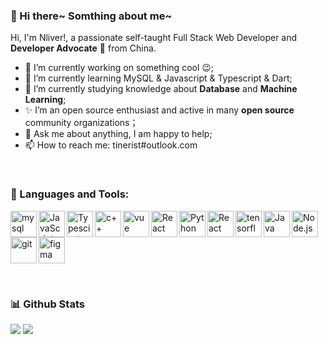 ### 👋 Hi there~ Somthing about me~

Hi, I'm Nliver!, a passionate self-taught Full Stack Web Developer and **Developer Advocate** 🚀 from China.

- 🔭 I’m currently working on something cool 😉;
- 🌱 I’m currently learning MySQL & Javascript & Typescript & Dart;
- 💾 I’m currently studying knowledge about **Database** and **Machine Learning**;
- ✨ I’m an open source enthusiast and active in many **open source** community organizations；
- 💬 Ask me about anything, I am happy to help;
- 📫 How to reach me: tinerist#outlook.com


<br>

### 🔨 Languages and Tools: 
<a href="https://www.mysql.com/" target="_blank"> <img align="left" src="https://api.iconify.design/devicon:mysql-wordmark.svg" alt="mysql" height="42px"/> </a> 
<a href="https://developer.mozilla.org/en-US/docs/Web/JavaScript" target="_blank"> <img align="left" alt="JavaScript" height ="42px"  src="https://api.iconify.design/devicon:javascript.svg"> </a>
<a href="https://www.typescriptlang.org/" target="_blank"><img align="left" alt="Typescirpt" height ="42px" src="https://api.iconify.design/devicon:typescript.svg"></a>
<a href="https://cplusplus.com/" target="_blank"><img align="left" alt="c++" height ="42px" src="https://api.iconify.design/devicon:cplusplus.svg"></a>
<a href="https://vuejs.org/" target="_blank"> <img align="left" alt="vue" height ="42px" src="https://api.iconify.design/devicon:vuejs.svg"></a>
<a href="https://reactjs.org/" target="_blank"> <img align="left" alt="React" height ="42px" src="https://api.iconify.design/devicon:react.svg"></a>
<a href="https://www.python.org" target="_blank"><img align="left" alt="Python" height ="42px" src="https://api.iconify.design/devicon:python.svg"></a>
<a href="https://www.docker.com/" target="_blank"> <img align="left" alt="React" height ="42px" src="https://api.iconify.design/skill-icons:docker.svg"></a>
<a href="https://www.tensorflow.org" target="_blank"> <img align="left" src="https://api.iconify.design/devicon:tensorflow.svg" alt="tensorflow" height="42px"/> </a> 
<a href="https://www.java.com" target="_blank"><img align="left" alt="Java" height ="42px" src="https://api.iconify.design/devicon:java.svg"></a>
<a href="https://nodejs.org" target="_blank"><img align="left" alt="Node.js" height ="42px" src="https://api.iconify.design/logos:nodejs-icon-alt.svg"></a>
<a href="https://git-scm.com/" target="_blank"> <img src="https://api.iconify.design/devicon:git.svg" align="left" alt="git" height='42px'/> </a>
<a href="https://www.figma.com/" target="_blank"> <img src="https://api.iconify.design/devicon:figma.svg" alt="figma" height='42px'/> </a>

<br>


### 📊 Github Stats

<p>
  <img src="https://cdn.jsdelivr.net/gh/nliver/github-stats-transparent@output/generated/overview.svg">
  <img src="https://cdn.jsdelivr.net/gh/nliver/github-stats-transparent@output/generated/languages.svg">
</p>


